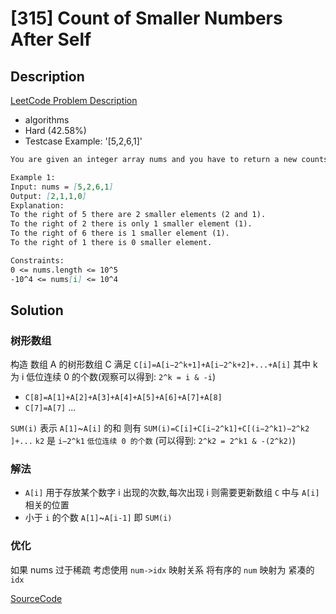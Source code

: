 # [315] Count of Smaller Numbers After Self

## Description

[LeetCode Problem Description](https://leetcode.com/problems/count-of-smaller-numbers-after-self/description/)

* algorithms
* Hard (42.58%)
* Testcase Example:  '[5,2,6,1]'

```md
You are given an integer array nums and you have to return a new counts array. The counts array has the property where counts[i] is the number of smaller elements to the right of nums[i].

Example 1:
Input: nums = [5,2,6,1]
Output: [2,1,1,0]
Explanation:
To the right of 5 there are 2 smaller elements (2 and 1).
To the right of 2 there is only 1 smaller element (1).
To the right of 6 there is 1 smaller element (1).
To the right of 1 there is 0 smaller element.

Constraints:
0 <= nums.length <= 10^5
-10^4 <= nums[i] <= 10^4

```

## Solution

### 树形数组

构造 数组 A 的树形数组 C 满足 `C[i]=A[i−2^k+1]+A[i−2^k+2]+...+A[i]` 其中 k 为 i 低位连续 0 的个数(观察可以得到: `2^k = i & -i`)

* `C[8]=A[1]+A[2]+A[3]+A[4]+A[5]+A[6]+A[7]+A[8]`
* `C[7]=A[7]`
...

`SUM(i)` 表示 `A[1]`~`A[i]` 的和 则有 `SUM(i)=C[i]+C[i−2^k1]+C[(i−2^k1)−2^k2​]+...` `k2` 是 `i−2^k1` `低位连续 0 的个数` (可以得到: `2^k2 = 2^k1 & -(2^k2)`)

### 解法

* `A[i]` 用于存放某个数字 i 出现的次数,每次出现 i 则需要更新数组 `C` 中与 `A[i]` 相关的位置
* 小于 `i` 的个数 `A[1]`~`A[i-1]` 即 `SUM(i)`

### 优化

如果 nums 过于稀疏 考虑使用 `num->idx` 映射关系 将有序的 `num` 映射为 紧凑的 `idx`

[SourceCode](./solution.js)
